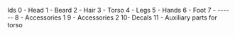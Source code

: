 Ids
0 - Head
1 - Beard
2 - Hair
3 - Torso
4 - Legs
5 - Hands
6 - Foot
7 - ------
8 - Accessories 1
9 - Accessories 2
10- Decals
11 - Auxiliary parts for torso